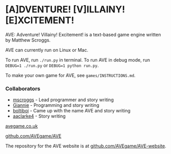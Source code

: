 # [A]DVENTURE! [V]ILLAINY! [E]XCITEMENT!

AVE: Adventure! Villainy! Excitement! is a text-based game engine
written by Matthew Scroggs.

AVE can currently run on Linux or Mac.

To run AVE, run `./run.py` in terminal. To run AVE in debug mode, run `DEBUG=1 ./run.py` or `DEBUG=1 python run.py`.

To make your own game for AVE, see `games/INSTRUCTIONS.md`.

### Collaborators
- [mscroggs](http://github.com/mscroggs) - Lead programmer and story writing
- [Giannie](http://github.com/Giannie) - Programming and story writing
- [boltiboi](http://github.com/boltiboi) - Came up with the name AVE and story writing
- [aaclarke4](http://github.com/aaclarke4) - Story writing

[avegame.co.uk](http://avegame.co.uk)

[github.com/AVEgame/AVE](http://github.com/AVEgame/AVE)

The repository for the AVE website is at [github.com/AVEgame/AVE-website](http://github.com/AVEgame/AVE-website).
